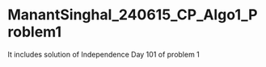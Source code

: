 # ManantSinghal_240615_CP_Algo1_Problem1
It includes solution of Independence Day 101 of problem 1 
